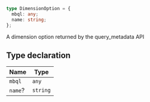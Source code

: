 ```ts
type DimensionOption = {
  mbql: any;
  name: string;
};
```

A dimension option returned by the query_metadata API

## Type declaration

| Name | Type |
| ------ | ------ |
| <a id="mbql"></a> `mbql` | `any` |
| <a id="name"></a> `name`? | `string` |
